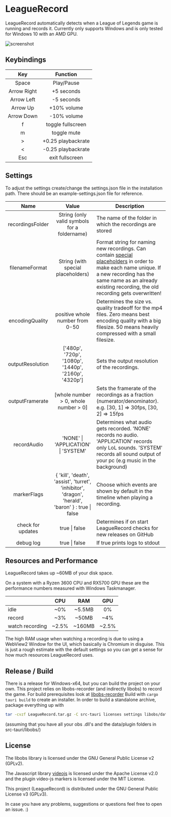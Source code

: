 # LeagueRecord

LeagueRecord automatically detects when a League of Legends game is running and records it.
Currently only supports Windows and is only tested for Windows 10 with an AMD GPU.

![screenshot](https://user-images.githubusercontent.com/37913466/187545060-f97961f2-346d-48b7-bf1b-c453cbd86776.png)

## Keybindings

| Key         | Function           |
|:-----------:|:------------------:|
| Space       | Play/Pause         |
| Arrow Right | +5 seconds         |
| Arrow Left  | -5 seconds         |
| Arrow Up    | +10% volume        |
| Arrow Down  | -10% volume        |
| f           | toggle fullscreen  |
| m           | toggle mute        |
| >           | +0.25 playbackrate |
| <           | -0.25 playbackrate |
| Esc         | exit fullscreen    |

## Settings

To adjust the settings create/change the settings.json file in the installation path. There should be an example-settings.json file for reference.

|       Name       |                                              Value                                              | Description                                                                                                                                                                                                                                                                                |
|:----------------:|:-----------------------------------------------------------------------------------------------:| ------------------------------------------------------------------------------------------------------------------------------------------------------------------------------------------------------------------------------------------------------------------------------------------ |
| recordingsFolder |                          String (only valid symbols for a foldername)                           | The name of the folder in which the recordings are stored                                                                                                                                                                                                                                  |
|  filenameFormat  |                               String (with special placeholders)                                | Format string for naming new recordings. Can contain [special placeholders](https://docs.rs/chrono/latest/chrono/format/strftime/index.html) in order to make each name unique. If a new recording has the same name as an already existing recording, the old recording gets overwritten! | 
| encodingQuality  |                                positive whole number from 0-50                                  | Determines the size vs. quality tradeoff for the mp4 files. Zero means best encoding quality with a big filesize. 50 means heavily compressed with a small filesize.                                                                                                                       |
| outputResolution |                      ['480p', '720p', '1080p', '1440p', '2160p', '4320p']                       | Sets the output resolution of the recordings.                                                                                                                                                                                                                                              |
| outputFramerate  |                              [whole number > 0, whole number > 0]                               | Sets the framerate of the recordings as a fraction (numerator/denominator). <br> e.g. [30, 1] => 30fps, [30, 2] => 15fps                                                                                                                                                                   |
|   recordAudio    |                              'NONE' \| 'APPLICATION' \| 'SYSTEM'                                | Determines what audio gets recorded. 'NONE' records no audio. 'APPLICATION' records only LoL sounds. 'SYSTEM' records all sound output of your pc (e.g music in the background)                                                                                                            |
|   markerFlags    |{ 'kill', 'death', 'assist', 'turret', 'inhibitor', 'dragon', 'herald', 'baron' } : true \| false| Choose which events are shown by default in the timeline when playing a recording.                                                                                                                                                                                                         |
|check for updates |                                          true \| false                                          | Determines if on start LeagueRecord checks for new releases on GitHub                                                                                                                                                                                                                      |
|    debug log     |                                          true \| false                                          | If true prints logs to stdout                                                                                                                                                                                                         |

## Resources and Performance

LeagueRecord takes up ~60MB of your disk space.

On a system with a Ryzen 3600 CPU and RX5700 GPU these are the performance numbers measured with Windows Taskmanager.

|                             | CPU  | RAM    | GPU   |
| --------------------------- |:----:|:------:|:-----:|
| idle                        | ~0%  | ~5.5MB |  0%   |
| record                      | ~3%  | ~50MB  | ~4%   |
| watch recording             | ~2.5%| ~160MB | ~2.5% |

The high RAM usage when watching a recording is due to using a WebView2 Window for the UI, which basically is Chromium in disguise.
This is just a rough estimate with the default settings so you can get a sense for how much resources LeagueRecord uses.

## Release / Build

There is a release for Windows-x64, but you can build the project on your own.
This project relies on libobs-recorder (and indirectly libobs) to record the game.
For build prerequisites look at [libobs-recorder](https://github.com/FFFFFFFXXXXXXX/libobs-recorder)
Build with `cargo tauri build` to create an installer.
In order to build a standalone archive, package everything up with

```bash
tar -cvzf LeagueRecord.tar.gz -C src-tauri licenses settings libobs/data libobs/obs-plugins -C libobs *.dll obs-ffmpeg-mux.exe obs-amf-test.exe obs-nvenc-test.exe obs-qsv-test.exe -C ../target/release LeagueRecord.exe lol_rec.exe
```

(assuming that you have all your obs .dll's and the data/plugin folders in src-tauri/libobs/)

## License

The libobs library is licensed under the GNU General Public License v2 (GPLv2).

The Javascript library [videojs](https://github.com/videojs/video.js) is licensed under the Apache License v2.0 and the plugin video-js markers is licensed under the MIT License.

This project (LeagueRecord) is distributed under the GNU General Public License v3 (GPLv3).

In case you have any problems, suggestions or questions feel free to open an issue. :)
